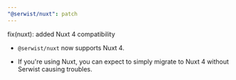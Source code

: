 ```yaml
---
"@serwist/nuxt": patch
---
```


fix(nuxt): added Nuxt 4 compatibility

- `@serwist/nuxt` now supports Nuxt 4.

- If you're using Nuxt, you can expect to simply migrate to Nuxt 4 without Serwist causing troubles.
